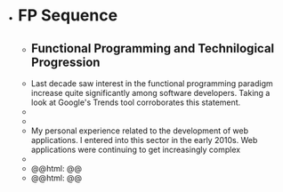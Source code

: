 - # FP Sequence
	- ## Functional Programming and Technilogical Progression
	- Last decade saw interest in the functional programming paradigm increase quite significantly among software developers. Taking a look at Google's Trends tool corroborates this statement.
	-
	-
	- My personal experience related to the development of web applications. I entered into this sector in the early 2010s. Web applications were continuing to get increasingly complex
	-
	- @@html: <script type="text/javascript" src="https://ssl.gstatic.com/trends_nrtr/3349_RC01/embed_loader.js"></script> <script type="text/javascript"> trends.embed.renderExploreWidget("TIMESERIES", {"comparisonItem":[{"keyword":"/m/02ykw","geo":"","time":"2015-05-18 2023-06-18"}],"category":0,"property":""}, {"exploreQuery":"date=2015-05-18%202023-06-18&q=%2Fm%2F02ykw&hl=en","guestPath":"https://trends.google.com:443/trends/embed/"}); </script>@@
	- @@html: <script type="text/javascript" src="https://ssl.gstatic.com/trends_nrtr/3349_RC01/embed_loader.js"></script> <script type="text/javascript"> trends.embed.renderExploreWidget("TIMESERIES", {"comparisonItem":[{"keyword":"/m/02ykw","geo":"","time":"2015-05-18 2023-06-18"}],"category":0,"property":""}, {"exploreQuery":"date=2015-05-18%202023-06-18&q=%2Fm%2F02ykw&hl=en","guestPath":"https://trends.google.com:443/trends/embed/"}); </script>@@